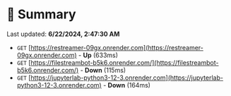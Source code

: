 # 📖 Summary
Last updated: **6/22/2024, 2:47:30 AM**

- `GET` [https://restreamer-09gx.onrender.com](https://restreamer-09gx.onrender.com) - **Up** (633ms)
- `GET` [https://filestreambot-b5k6.onrender.com/](https://filestreambot-b5k6.onrender.com/) - **Down** (115ms)
- `GET` [https://jupyterlab-python3-12-3.onrender.com](https://jupyterlab-python3-12-3.onrender.com) - **Down** (164ms)
